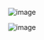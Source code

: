 ![image](https://github.com/user-attachments/assets/c83d413e-e0f0-4ed4-85ae-caed405c234b)

![image](https://github.com/user-attachments/assets/09ead8ad-c973-4772-aae0-91ad3215dcbd)
